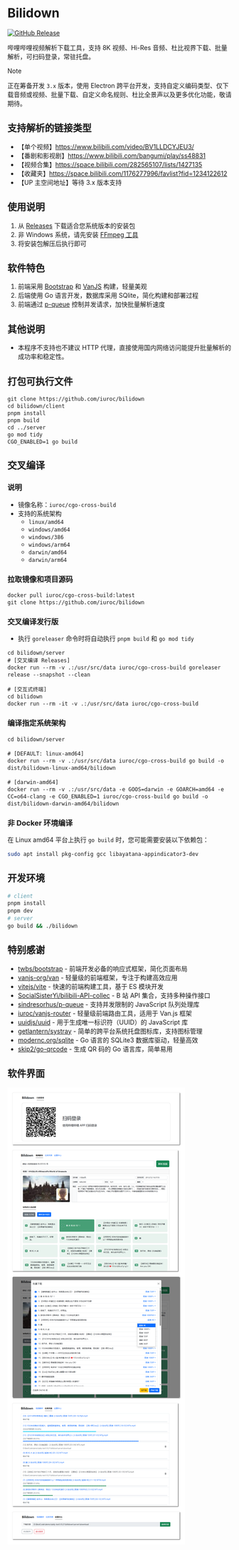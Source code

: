 # Bilidown

[![GitHub Release](https://img.shields.io/github/v/release/iuroc/bilidown)](https://github.com/iuroc/bilidown/releases)

哔哩哔哩视频解析下载工具，支持 8K 视频、Hi-Res 音频、杜比视界下载、批量解析，可扫码登录，常驻托盘。

> [!Note]
> 正在筹备开发 `3.x` 版本，使用 Electron 跨平台开发，支持自定义编码类型、仅下载音频或视频、批量下载、自定义命名规则、杜比全景声以及更多优化功能，敬请期待。

## 支持解析的链接类型

-   【单个视频】https://www.bilibili.com/video/BV1LLDCYJEU3/
-   【番剧和影视剧】https://www.bilibili.com/bangumi/play/ss48831
-   【视频合集】https://space.bilibili.com/282565107/lists/1427135
-   【收藏夹】https://space.bilibili.com/1176277996/favlist?fid=1234122612
-   【UP 主空间地址】等待 3.x 版本支持

## 使用说明

1. 从 [Releases](https://github.com/iuroc/bilidown/releases) 下载适合您系统版本的安装包
2. 非 Windows 系统，请先安装 [FFmpeg 工具](https://www.ffmpeg.org/)
3. 将安装包解压后执行即可

## 软件特色

1. 前端采用 [Bootstrap](https://github.com/twbs/bootstrap) 和 [VanJS](https://github.com/vanjs-org/van) 构建，轻量美观
2. 后端使用 Go 语言开发，数据库采用 SQlite，简化构建和部署过程
3. 前端通过 [p-queue](https://github.com/sindresorhus/p-queue) 控制并发请求，加快批量解析速度

## 其他说明

-   本程序不支持也不建议 HTTP 代理，直接使用国内网络访问能提升批量解析的成功率和稳定性。

## 打包可执行文件

```shell
git clone https://github.com/iuroc/bilidown
cd bilidown/client
pnpm install
pnpm build
cd ../server
go mod tidy
CGO_ENABLED=1 go build
```

## 交叉编译

### 说明

-   镜像名称：`iuroc/cgo-cross-build`
-   支持的系统架构
    -   `linux/amd64`
    -   `windows/amd64`
    -   `windows/386`
    -   `windows/arm64`
    -   `darwin/amd64`
    -   `darwin/arm64`

### 拉取镜像和项目源码

```shell
docker pull iuroc/cgo-cross-build:latest
git clone https://github.com/iuroc/bilidown
```

### 交叉编译发行版

-   执行 `goreleaser` 命令时将自动执行 `pnpm build` 和 `go mod tidy`

```shell
cd bilidown/server
# [交叉编译 Releases]
docker run --rm -v .:/usr/src/data iuroc/cgo-cross-build goreleaser release --snapshot --clean

# [交互式终端]
cd bilidown
docker run --rm -it -v .:/usr/src/data iuroc/cgo-cross-build
```

### 编译指定系统架构

```shell
cd bilidown/server

# [DEFAULT: linux-amd64]
docker run --rm -v .:/usr/src/data iuroc/cgo-cross-build go build -o dist/bilidown-linux-amd64/bilidown

# [darwin-amd64]
docker run --rm -v .:/usr/src/data -e GOOS=darwin -e GOARCH=amd64 -e CC=o64-clang -e CGO_ENABLED=1 iuroc/cgo-cross-build go build -o dist/bilidown-darwin-amd64/bilidown
```

### 非 Docker 环境编译

在 Linux amd64 平台上执行 `go build` 时，您可能需要安装以下依赖包：  

```bash
sudo apt install pkg-config gcc libayatana-appindicator3-dev
```

## 开发环境

```bash
# client
pnpm install
pnpm dev
# server
go build && ./bilidown
```

## 特别感谢

-   [twbs/bootstrap](https://github.com/twbs/bootstrap) - 前端开发必备的响应式框架，简化页面布局
-   [vanjs-org/van](https://github.com/vanjs-org/van) - 轻量级的前端框架，专注于构建高效应用
-   [vitejs/vite](https://github.com/vitejs/vite) - 快速的前端构建工具，基于 ES 模块开发
-   [SocialSisterYi/bilibili-API-collec](https://github.com/SocialSisterYi/bilibili-API-collect) - B 站 API 集合，支持多种操作接口
-   [sindresorhus/p-queue](https://github.com/sindresorhus/p-queue) - 支持并发限制的 JavaScript 队列处理库
-   [iuroc/vanjs-router](https://github.com/iuroc/vanjs-router) - 轻量级前端路由工具，适用于 Van.js 框架
-   [uuidjs/uuid](https://www.npmjs.com/package/uuid) - 用于生成唯一标识符（UUID）的 JavaScript 库
-   [getlantern/systray](https://github.com/getlantern/systray) - 简单的跨平台系统托盘图标库，支持图标管理
-   [modernc.org/sqlite](https://pkg.go.dev/modernc.org/sqlite) - Go 语言的 SQLite3 数据库驱动，轻量高效
-   [skip2/go-qrcode](https://github.com/skip2/go-qrcode) - 生成 QR 码的 Go 语言库，简单易用

## 软件界面

![](./docs/2024-11-05_090604.png)
